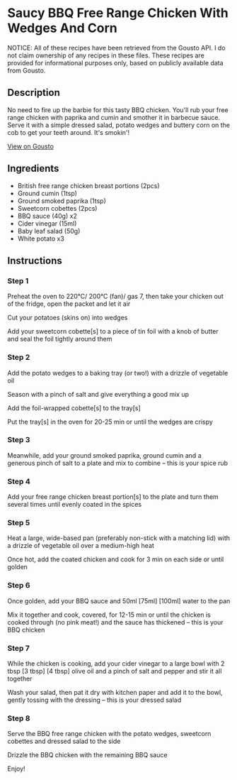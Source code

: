 # Saucy BBQ Free Range Chicken With Wedges And Corn

NOTICE: All of these recipes have been retrieved from the Gousto API. I do not claim ownership of any recipes in these files. These recipes are provided for informational purposes only, based on publicly available data from Gousto.

## Description

No need to fire up the barbie for this tasty BBQ chicken. You'll rub your free range chicken with paprika and cumin and smother it in barbecue sauce. Serve it with a simple dressed salad, potato wedges and buttery corn on the cob to get your teeth around. It's smokin'!

[View on Gousto](https://www.gousto.co.uk/recipes/cookbook/saucy-bbq-free-range-chicken-with-wedges-and-corn)

## Ingredients

- British free range chicken breast portions (2pcs)
- Ground cumin (1tsp)
- Ground smoked paprika (1tsp)
- Sweetcorn cobettes (2pcs)
- BBQ sauce (40g) x2
- Cider vinegar (15ml)
- Baby leaf salad (50g)
- White potato x3

## Instructions


### Step 1

Preheat the oven to 220°C/ 200°C (fan)/ gas 7, then take your chicken out of the fridge, open the packet and let it air

Cut your potatoes (skins on) into wedges

Add your sweetcorn cobette[s] to a piece of tin foil with a knob of butter and seal the foil tightly around them


### Step 2

Add the potato wedges to a baking tray (or two!) with a drizzle of vegetable oil

Season with a pinch of salt and give everything a good mix up

Add the foil-wrapped cobette[s] to the tray[s]

Put the tray[s] in the oven for 20-25 min or until the wedges are crispy


### Step 3

Meanwhile, add your ground smoked paprika, ground cumin and a generous pinch of salt to a plate and mix to combine – this is your spice rub


### Step 4

Add your free range chicken breast portion[s] to the plate and turn them several times until evenly coated in the spices


### Step 5

Heat a large, wide-based pan (preferably non-stick with a matching lid) with a drizzle of vegetable oil over a medium-high heat

Once hot, add the coated chicken and cook for 3 min on each side or until golden


### Step 6

Once golden, add your BBQ sauce and 50ml<span class="text-danger"> <span class="text-purple">[75ml]</span> [100ml]</span> water to the pan

Mix it together and cook, covered, for 12-15 min or until the chicken is cooked through (no pink meat!) and the sauce has thickened – this is your BBQ chicken


### Step 7

While the chicken is cooking, add your cider vinegar to a large bowl with 2 tbsp <span class="text-purple">[3 tbsp] </span><span class="text-danger">[4 tbsp]</span> olive oil and a pinch of salt and pepper and stir it all together

Wash your salad, then pat it dry with kitchen paper and add it to the bowl, gently tossing with the dressing – this is your dressed salad

### Step 8

Serve the BBQ free range chicken with the potato wedges, sweetcorn cobettes and dressed salad to the side

Drizzle the BBQ chicken with the remaining BBQ sauce

Enjoy!

